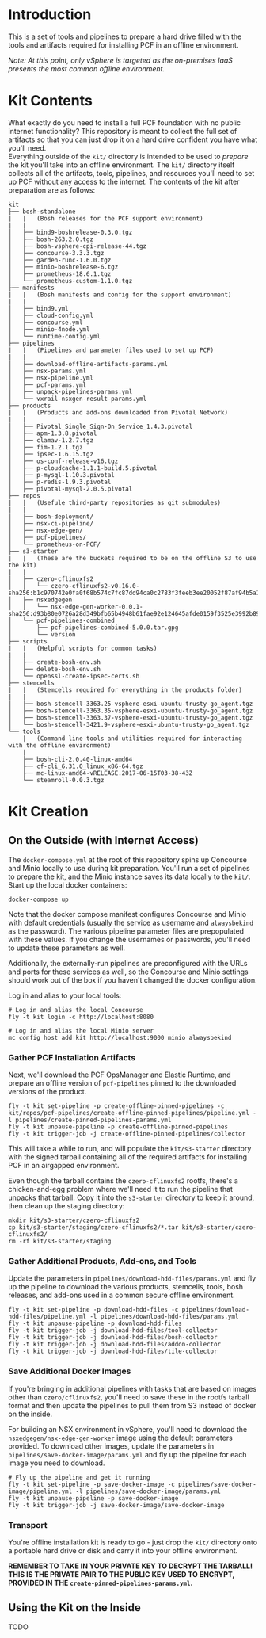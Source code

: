 # Introduction

This is a set of tools and pipelines to prepare a hard drive filled with the tools
and artifacts required for installing PCF in an offline environment.

_Note:  At this point, only vSphere is targeted as the on-premises IaaS presents
the most common offline environment._

# Kit Contents

What exactly do you need to install a full PCF foundation with no public internet
functionality?  This repository is meant to collect the full set of artifacts so
that you can just drop it on a hard drive confident you have what you'll need.  
Everything outside of the `kit/` directory is intended to be used to _prepare_ the
kit you'll take into an offline environment.  The `kit/` directory itself collects
all of the artifacts, tools, pipelines, and resources you'll need to set up PCF
without any access to the internet.  The contents of the kit after preparation
are as follows:

```
kit
├── bosh-standalone
|   |   (Bosh releases for the PCF support environment)
|   |
│   ├── bind9-boshrelease-0.3.0.tgz
│   ├── bosh-263.2.0.tgz
│   ├── bosh-vsphere-cpi-release-44.tgz
│   ├── concourse-3.3.3.tgz
│   ├── garden-runc-1.6.0.tgz
│   ├── minio-boshrelease-6.tgz
│   ├── prometheus-18.6.1.tgz
│   └── prometheus-custom-1.1.0.tgz
├── manifests
|   |   (Bosh manifests and config for the support environment)
|   |
│   ├── bind9.yml
│   ├── cloud-config.yml
│   ├── concourse.yml
│   ├── minio-4node.yml
│   └── runtime-config.yml
├── pipelines
|   |   (Pipelines and parameter files used to set up PCF)
|   |
│   ├── download-offline-artifacts-params.yml
│   ├── nsx-params.yml
│   ├── nsx-pipeline.yml
│   ├── pcf-params.yml
│   ├── unpack-pipelines-params.yml
│   └── vxrail-nsxgen-result-params.yml
├── products
|   |   (Products and add-ons downloaded from Pivotal Network)
|   |
│   ├── Pivotal_Single_Sign-On_Service_1.4.3.pivotal
│   ├── apm-1.3.8.pivotal
│   ├── clamav-1.2.7.tgz
│   ├── fim-1.2.1.tgz
│   ├── ipsec-1.6.15.tgz
│   ├── os-conf-release-v16.tgz
│   ├── p-cloudcache-1.1.1-build.5.pivotal
│   ├── p-mysql-1.10.3.pivotal
│   ├── p-redis-1.9.3.pivotal
│   ├── pivotal-mysql-2.0.5.pivotal
├── repos
|   |   (Usefule third-party repositories as git submodules)
|   |
│   ├── bosh-deployment/
│   ├── nsx-ci-pipeline/
│   ├── nsx-edge-gen/
│   ├── pcf-pipelines/
│   └── prometheus-on-PCF/
├── s3-starter
|   |   (These are the buckets required to be on the offline S3 to use the kit)
|   |
│   ├── czero-cflinuxfs2
│   │   └── czero-cflinuxfs2-v0.16.0-sha256:b1c970742e0fa0f68b574c7fc87dd94ca0c2783f3feeb3ee20052f87af94b5a1.tar
│   ├── nsxedgegen
│   │   └── nsx-edge-gen-worker-0.0.1-sha256:d93b80e0726a28d349bfb65b4948b61fae92e124645afde0159f3525e3992b89.tar
│   └── pcf-pipelines-combined
│       ├── pcf-pipelines-combined-5.0.0.tar.gpg
│       └── version
├── scripts
|   |   (Helpful scripts for common tasks)
|   |
│   ├── create-bosh-env.sh
│   ├── delete-bosh-env.sh
│   └── openssl-create-ipsec-certs.sh
├── stemcells
|   |   (Stemcells required for everything in the products folder)
|   |
│   ├── bosh-stemcell-3363.25-vsphere-esxi-ubuntu-trusty-go_agent.tgz
│   ├── bosh-stemcell-3363.35-vsphere-esxi-ubuntu-trusty-go_agent.tgz
│   ├── bosh-stemcell-3363.37-vsphere-esxi-ubuntu-trusty-go_agent.tgz
│   └── bosh-stemcell-3421.9-vsphere-esxi-ubuntu-trusty-go_agent.tgz
└── tools
    |   (Command line tools and utilities required for interacting with the offline environment)
    |   
    ├── bosh-cli-2.0.40-linux-amd64
    ├── cf-cli_6.31.0_linux_x86-64.tgz
    ├── mc-linux-amd64-vRELEASE.2017-06-15T03-38-43Z
    └── steamroll-0.0.3.tgz
```

# Kit Creation

## On the Outside (with Internet Access)

The `docker-compose.yml` at the root of this repository spins up Concourse and Minio
locally to use during kit preparation.  You'll run a set of pipelines to prepare
the kit, and the Minio instance saves its data locally to the `kit/`.  Start up
the local docker containers:

```
docker-compose up
```

Note that the docker compose manifest configures Concourse and Minio with default
credentials (usually the service as username and `alwaysbekind` as the password).
The various pipeline parameter files are prepopulated with these values.  If you change
the usernames or passwords, you'll need to update these parameters as well.

Additionally, the externally-run pipelines are preconfigured with the URLs and ports
for these services as well, so the Concourse and Minio settings should work out of
the box if you haven't changed the docker configuration.

Log in and alias to your local tools:

```
# Log in and alias the local Concourse
fly -t kit login -c http://localhost:8080

# Log in and alias the local Minio server
mc config host add kit http://localhost:9000 minio alwaysbekind
```

### Gather PCF Installation Artifacts

Next, we'll download the PCF OpsManager and Elastic Runtime, and prepare an offline
version of `pcf-pipelines` pinned to the downloaded versions of the product.

```
fly -t kit set-pipeline -p create-offline-pinned-pipelines -c kit/repos/pcf-pipelines/create-offline-pinned-pipelines/pipeline.yml -l pipelines/create-pinned-pipelines-params.yml
fly -t kit unpause-pipeline -p create-offline-pinned-pipelines
fly -t kit trigger-job -j create-offline-pinned-pipelines/collector
```

This will take a while to run, and will populate the `kit/s3-starter` directory
with the signed tarball containing all of the required artifacts for installing
PCF in an airgapped environment.

Even though the tarball contains the `czero-cflinuxfs2` rootfs, there's a chicken-and-egg
problem where we'll need it to run the pipeline that unpacks that tarball.  Copy it
into the `s3-starter` directory to keep it around, then clean up the staging directory:

```
mkdir kit/s3-starter/czero-cflinuxfs2
cp kit/s3-starter/staging/czero-cflinuxfs2/*.tar kit/s3-starter/czero-cflinuxfs2/
rm -rf kit/s3-starter/staging
```

### Gather Additional Products, Add-ons, and Tools

Update the parameters in `pipelines/download-hdd-files/params.yml`
and fly up the pipeline to download the various products, stemcells, tools, bosh
releases, and add-ons used in a common secure offline environment.

```
fly -t kit set-pipeline -p download-hdd-files -c pipelines/download-hdd-files/pipeline.yml -l pipelines/download-hdd-files/params.yml
fly -t kit unpause-pipeline -p download-hdd-files
fly -t kit trigger-job -j download-hdd-files/tool-collector
fly -t kit trigger-job -j download-hdd-files/bosh-collector
fly -t kit trigger-job -j download-hdd-files/addon-collector
fly -t kit trigger-job -j download-hdd-files/tile-collector
```

### Save Additional Docker Images

If you're bringing in additional pipelines with tasks that are based on images other
than `czero/cflinuxfs2`, you'll need to save these in the rootfs tarball format and
then update the pipelines to pull them from S3 instead of docker on the inside.

For building an NSX environment in vSphere, you'll need to download the `nsxedgegen/nsx-edge-gen-worker`
image using the default parameters provided.  To download other images, update
the parameters in `pipelines/save-docker-image/params.yml` and fly up the pipeline
for each image you need to download.

```
# Fly up the pipeline and get it running
fly -t kit set-pipeline -p save-docker-image -c pipelines/save-docker-image/pipeline.yml -l pipelines/save-docker-image/params.yml
fly -t kit unpause-pipeline -p save-docker-image
fly -t kit trigger-job -j save-docker-image/save-docker-image
```

### Transport

You're offline installation kit is ready to go - just drop the `kit/` directory onto
a portable hard drive or disk and carry it into your offline environment.

**REMEMBER TO TAKE IN YOUR PRIVATE KEY TO DECRYPT THE TARBALL!  THIS IS THE PRIVATE
PAIR TO THE PUBLIC KEY USED TO ENCRYPT, PROVIDED IN THE `create-pinned-pipelines-params.yml`.**

## Using the Kit on the Inside

TODO
